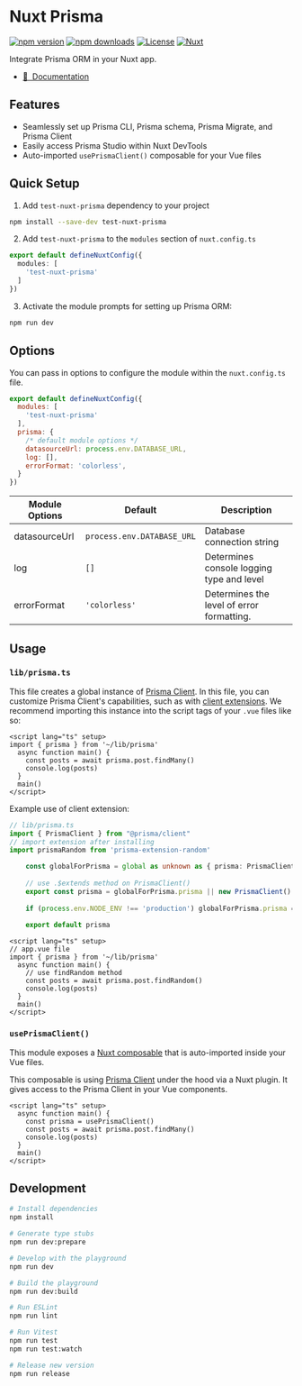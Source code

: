 # Nuxt Prisma

[![npm version][npm-version-src]][npm-version-href]
[![npm downloads][npm-downloads-src]][npm-downloads-href]
[![License][license-src]][license-href]
[![Nuxt][nuxt-src]][nuxt-href]

Integrate Prisma ORM in your Nuxt app.

<!-- - [✨ &nbsp;Release Notes](/CHANGELOG.md) -->
<!-- - [🏀 Online playground](https://stackblitz.com/github/your-org/my-module?file=playground%2Fapp.vue) -->
- [📖 &nbsp;Documentation](https://nuxt-prisma-five.vercel.app/)

## Features

- Seamlessly set up Prisma CLI, Prisma schema, Prisma Migrate, and Prisma Client
- Easily access Prisma Studio within Nuxt DevTools
- Auto-imported `usePrismaClient()` composable for your Vue files

## Quick Setup

1. Add `test-nuxt-prisma` dependency to your project

  ```bash
  npm install --save-dev test-nuxt-prisma
  ```

2. Add `test-nuxt-prisma` to the `modules` section of `nuxt.config.ts`

  ```ts
  export default defineNuxtConfig({
    modules: [
      'test-nuxt-prisma'
    ]
  })
  ```

3. Activate the module prompts for setting up Prisma ORM:

  ```bash
  npm run dev
  
  ```

## Options
You can pass in options to configure the module within the `nuxt.config.ts` file.

```js
export default defineNuxtConfig({
  modules: [
    'test-nuxt-prisma'
  ],
  prisma: {
    /* default module options */
    datasourceUrl: process.env.DATABASE_URL,
    log: [],
    errorFormat: 'colorless',
  }
})
```

| **Module Options**    | **Default**                | **Description**                           |
|-----------------------|----------------------------|------------------------------------------ |
| datasourceUrl         | `process.env.DATABASE_URL` | Database connection string                |
| log                   | `[]`                       | Determines console logging type and level |
| errorFormat           | `'colorless'`              | Determines the level of error formatting. |

##  Usage
### `lib/prisma.ts`
This file creates a global instance of [Prisma Client](https://www.prisma.io/docs/orm/reference/prisma-client-reference). In this file, you can customize Prisma Client's capabilities, such as with [client extensions](https://www.prisma.io/docs/orm/prisma-client/client-extensions). We recommend importing this instance into the script tags of your `.vue` files like so: 

```vue
<script lang="ts" setup>
import { prisma } from '~/lib/prisma'
  async function main() {
    const posts = await prisma.post.findMany()
    console.log(posts)
  }
  main()
</script>
```
Example use of client extension:
```ts
// lib/prisma.ts 
import { PrismaClient } from "@prisma/client"
// import extension after installing
import prismaRandom from 'prisma-extension-random'

    const globalForPrisma = global as unknown as { prisma: PrismaClient }
    
    // use .$extends method on PrismaClient()
    export const prisma = globalForPrisma.prisma || new PrismaClient().$extends(prismaRandom())
    
    if (process.env.NODE_ENV !== 'production') globalForPrisma.prisma = prisma
    
    export default prisma
```
```vue
<script lang="ts" setup>
// app.vue file
import { prisma } from '~/lib/prisma'
  async function main() {
    // use findRandom method
    const posts = await prisma.post.findRandom() 
    console.log(posts)
  }
  main()
</script>
```

### `usePrismaClient()`
This module exposes a [Nuxt composable](https://nuxt.com/docs/guide/directory-structure/composables) that is auto-imported inside your Vue files.

This composable is using [Prisma Client](https://www.prisma.io/docs/orm/reference/prisma-client-reference) under the hood via a Nuxt plugin. It gives access to the Prisma Client in your Vue components.

```vue
<script lang="ts" setup>
  async function main() {
    const prisma = usePrismaClient()
    const posts = await prisma.post.findMany()
    console.log(posts)
  }
  main()
</script>
```

## Development

```bash
# Install dependencies
npm install

# Generate type stubs
npm run dev:prepare

# Develop with the playground
npm run dev

# Build the playground
npm run dev:build

# Run ESLint
npm run lint

# Run Vitest
npm run test
npm run test:watch

# Release new version
npm run release
```

<!-- Badges -->
[npm-version-src]: https://img.shields.io/npm/v/my-module/latest.svg?style=flat&colorA=020420&colorB=00DC82
[npm-version-href]: https://npmjs.com/package/my-module

[npm-downloads-src]: https://img.shields.io/npm/dm/my-module.svg?style=flat&colorA=020420&colorB=00DC82
[npm-downloads-href]: https://npmjs.com/package/my-module

[license-src]: https://img.shields.io/npm/l/my-module.svg?style=flat&colorA=020420&colorB=00DC82
[license-href]: https://npmjs.com/package/my-module

[nuxt-src]: https://img.shields.io/badge/Nuxt-020420?logo=nuxt.js
[nuxt-href]: https://nuxt.com
